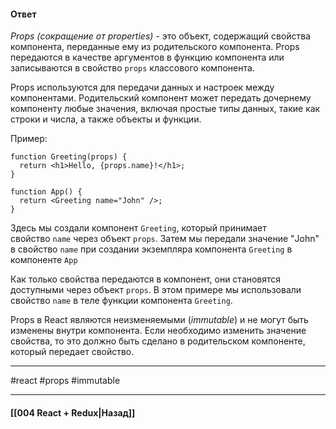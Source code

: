 #### Ответ

*Props (сокращение от properties)*  - это объект, содержащий свойства компонента, переданные ему из родительского компонента. Props передаются в качестве аргументов в функцию компонента или записываются в свойство `props` классового компонента.

Props используются для передачи данных и настроек между компонентами. Родительский компонент может передать дочернему компоненту любые значения, включая простые типы данных, такие как строки и числа, а также объекты и функции.

Пример:

```
function Greeting(props) {
  return <h1>Hello, {props.name}!</h1>;
}

function App() {
  return <Greeting name="John" />;
}
```

Здесь мы создали компонент `Greeting`, который принимает свойство `name` через объект `props`. Затем мы передали значение "John" в свойство `name` при создании экземпляра компонента `Greeting` в компоненте `App`

Как только свойства передаются в компонент, они становятся доступными через объект `props`. В этом примере мы использовали свойство `name` в теле функции компонента `Greeting`.

Props в React являются неизменяемыми (*immutable*) и не могут быть изменены внутри компонента. Если необходимо изменить значение свойства, то это должно быть сделано в родительском компоненте, который передает свойство.

____
#react #props #immutable

____

#### [[004 React + Redux|Назад]]